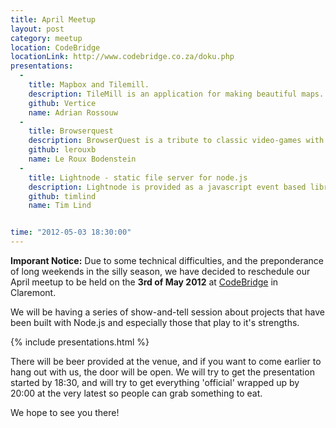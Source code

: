 ```yaml
---
title: April Meetup
layout: post
category: meetup
location: CodeBridge
locationLink: http://www.codebridge.co.za/doku.php
presentations:
  -
    title: Mapbox and Tilemill. 
    description: TileMill is an application for making beautiful maps. Whether you're a journalist, web designer, researcher,	 or seasoned cartographer, TileMill is the design studio you need to create compelling, interactive maps.
    github: Vertice
    name: Adrian Rossouw
  -
    title: Browserquest
    description: BrowserQuest is a tribute to classic video-games with a multiplayer twist. You play as a young warrior driven by the thrill of adventure. No princess to save here, just a dangerous world filled with treasures to discover. And it’s all done in glorious HTML5 and JavaScript.
    github: lerouxb
    name: Le Roux Bodenstein
  -
    title: Lightnode - static file server for node.js
    description: Lightnode is provided as a javascript event based library, based on node.js. This design provides unprecendented control to developers (as well as lightning speeds) and with a powerful language like javascript it's easy to do anything imaginable.
    github: timlind
    name: Tim Lind


time: "2012-05-03 18:30:00"
---
```

__Imporant Notice:__ Due to some technical difficulties, and the preponderance of long weekends in the silly season, we have decided to reschedule our April meetup to be held on the __3rd of May 2012__ at [CodeBridge](http://www.codebridge.co.za/doku.php?id=directions) in Claremont.

We will be having a series of show-and-tell session about projects that have been built with Node.js and especially those that play to it's strengths.

{% include presentations.html %}

There will be beer provided at the venue, and if you want to come earlier to hang out with us, the door will be open. We will try to get the presentation started by 18:30, and will try to get everything 'official' wrapped up by 20:00 at the very latest so people can grab something to eat.

We hope to see you there!
